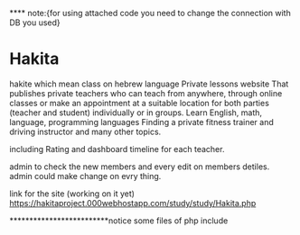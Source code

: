 
**** note:{for using attached code you need to change the connection with DB you used}

# Hakita
hakite which mean class on hebrew language
Private lessons website
That publishes private teachers who can teach from anywhere, through online classes or make an appointment at a suitable location for both parties (teacher and student) individually or in groups. Learn English, math, language, programming languages Finding a private fitness trainer and driving instructor and many other topics.

including Rating and dashboard timeline for each teacher.

admin to check the new members and every edit on members detiles. admin could make change on evry thing.

link for the site (working on  it yet) https://hakitaproject.000webhostapp.com/study/study/Hakita.php

*************************notice
some files of php include <style>, that because 000webhost usually to change on line on CSS file require to delete the all the file and upload it again, so in these days i write some <style> on php file...also the design of the website still not with the last version
